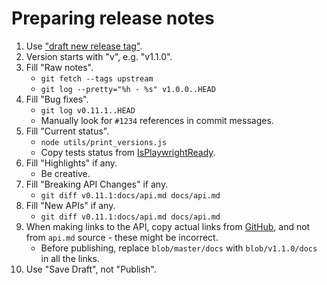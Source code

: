 # Preparing release notes

1. Use ["draft new release tag"](https://github.com/microsoft/playwright/releases/new).
1. Version starts with "v", e.g. "v1.1.0".
1. Fill "Raw notes".
    - `git fetch --tags upstream`
    - `git log --pretty="%h - %s" v1.0.0..HEAD`
1. Fill "Bug fixes".
    - `git log v0.11.1..HEAD`
    - Manually look for `#1234` references in commit messages.
1. Fill "Current status".
    - `node utils/print_versions.js`
    - Copy tests status from [IsPlaywrightReady](https://aslushnikov.github.io/isplaywrightready/).
1. Fill "Highlights" if any.
    - Be creative.
1. Fill "Breaking API Changes" if any.
    - `git diff v0.11.1:docs/api.md docs/api.md`
1. Fill "New APIs" if any.
    - `git diff v0.11.1:docs/api.md docs/api.md`
1. When making links to the API, copy actual links from [GitHub](https://github.com/microsoft/playwright/blob/master/docs/api.md), and not from `api.md` source - these might be incorrect.
    - Before publishing, replace `blob/master/docs` with `blob/v1.1.0/docs` in all the links.
1. Use "Save Draft", not "Publish".

